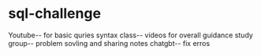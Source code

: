 # sql-challenge
Youtube-- for basic quries syntax 
class-- videos for overall guidance 
study group-- problem sovling and sharing notes
chatgbt-- fix erros
